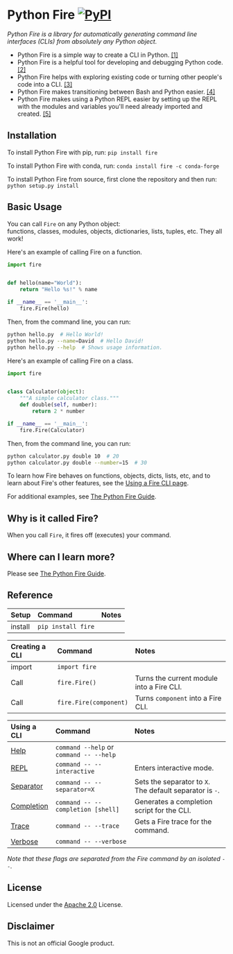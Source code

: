 # Python Fire [![PyPI](https://img.shields.io/pypi/pyversions/fire.svg?style=plastic)](https://github.com/google/python-fire)

_Python Fire is a library for automatically generating command line interfaces
(CLIs) from absolutely any Python object._

- Python Fire is a simple way to create a CLI in Python. [[1]](docs/benefits.md#simple-cli)
- Python Fire is a helpful tool for developing and debugging Python code. [[2]](docs/benefits.md#debugging)
- Python Fire helps with exploring existing code or turning other people's code
into a CLI. [[3]](docs/benefits.md#exploring)
- Python Fire makes transitioning between Bash and Python easier. [[4]](docs/benefits.md#bash)
- Python Fire makes using a Python REPL easier by setting up the REPL with the
modules and variables you'll need already imported and created. [[5]](docs/benefits.md#repl)

## Installation

To install Python Fire with pip, run: `pip install fire`

To install Python Fire with conda, run: `conda install fire -c conda-forge`

To install Python Fire from source, first clone the repository and then run:
`python setup.py install`

## Basic Usage

You can call `Fire` on any Python object:<br>
functions, classes, modules, objects, dictionaries, lists, tuples, etc.
They all work!

Here's an example of calling Fire on a function.

```python
import fire


def hello(name="World"):
    return "Hello %s!" % name

if __name__ == '__main__':
    fire.Fire(hello)
```

Then, from the command line, you can run:

```bash
python hello.py  # Hello World!
python hello.py --name=David  # Hello David!
python hello.py --help  # Shows usage information.
```

Here's an example of calling Fire on a class.

```python
import fire


class Calculator(object):
    """A simple calculator class."""
    def double(self, number):
        return 2 * number

if __name__ == '__main__':
    fire.Fire(Calculator)
```

Then, from the command line, you can run:

```bash
python calculator.py double 10  # 20
python calculator.py double --number=15  # 30
```

To learn how Fire behaves on functions, objects, dicts, lists, etc, and to learn
about Fire's other features, see the [Using a Fire CLI page](docs/using-cli.md).

For additional examples, see [The Python Fire Guide](docs/guide.md).

## Why is it called Fire?

When you call `Fire`, it fires off (executes) your command.

## Where can I learn more?

Please see [The Python Fire Guide](docs/guide.md).

## Reference

| Setup   | Command             | Notes
| :------ | :------------------ | :---------
| install | `pip install fire`  |

| Creating a CLI | Command                | Notes
| :--------------| :--------------------- | :---------
| import         | `import fire`          |
| Call           | `fire.Fire()`          | Turns the current module into a Fire CLI.
| Call           | `fire.Fire(component)` | Turns `component` into a Fire CLI.

| Using a CLI                                     | Command                                 | Notes
| :---------------------------------------------- | :-------------------------------------- | :----
| [Help](docs/using-cli.md#help-flag)             | `command --help` or `command -- --help` |
| [REPL](docs/using-cli.md#interactive-flag)      | `command -- --interactive`              | Enters interactive mode.
| [Separator](docs/using-cli.md#separator-flag)   | `command -- --separator=X`              | Sets the separator to `X`. The default separator is `-`.
| [Completion](docs/using-cli.md#completion-flag) | `command -- --completion [shell]`       | Generates a completion script for the CLI.
| [Trace](docs/using-cli.md#trace-flag)           | `command -- --trace`                    | Gets a Fire trace for the command.
| [Verbose](docs/using-cli.md#verbose-flag)       | `command -- --verbose`                  |

_Note that these flags are separated from the Fire command by an isolated `--`._

## License

Licensed under the
[Apache 2.0](https://github.com/google/python-fire/blob/master/LICENSE) License.

## Disclaimer

This is not an official Google product.
